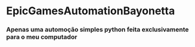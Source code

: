 # EpicGamesAutomationBayonetta

### Apenas uma automoção simples python feita exclusivamente para o meu computador
